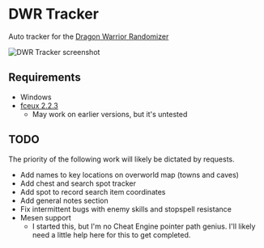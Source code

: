 ﻿# DWR Tracker

Auto tracker for the [Dragon Warrior Randomizer](https://github.com/mcgrew/dwrandomizer)

![DWR Tracker screenshot](https://github.com/tonylukasavage/DWR-Tracker/raw/master/dwr-tracker.PNG)

## Requirements

* Windows
* [fceux 2.2.3](http://fceux.com/web/home.html)
	* May work on earlier versions, but it's untested

## TODO 

The priority of the following work will likely be dictated by requests.

* Add names to key locations on overworld map (towns and caves)
* Add chest and search spot tracker
* Add spot to record search item coordinates
* Add general notes section
* Fix intermittent bugs with enemy skills and stopspell resistance
* Mesen support
	* I started this, but I'm no Cheat Engine pointer path genius. I'll likely need a little help here for this to get completed.


